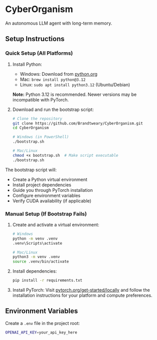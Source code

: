# CyberOrganism

An autonomous LLM agent with long-term memory.

## Setup Instructions

### Quick Setup (All Platforms)

1. Install Python:
   - Windows: Download from [python.org](https://www.python.org/downloads/)
   - Mac: `brew install python@3.12`
   - Linux: `sudo apt install python3.12` (Ubuntu/Debian)

   **Note:** Python 3.12 is recommended. Newer versions may be incompatible with PyTorch.

2. Download and run the bootstrap script:
   ```bash
   # Clone the repository
   git clone https://github.com/Brandtweary/CyberOrganism.git
   cd CyberOrganism
   
   # Windows (in PowerShell)
   ./bootstrap.sh
   
   # Mac/Linux
   chmod +x bootstrap.sh  # Make script executable
   ./bootstrap.sh
   ```

The bootstrap script will:
- Create a Python virtual environment
- Install project dependencies
- Guide you through PyTorch installation
- Configure environment variables
- Verify CUDA availability (if applicable)

### Manual Setup (If Bootstrap Fails)

1. Create and activate a virtual environment:
   ```bash
   # Windows
   python -m venv .venv
   .venv\Scripts\activate
   
   # Mac/Linux
   python3 -m venv .venv
   source .venv/bin/activate
   ```

2. Install dependencies:
   ```bash
   pip install -r requirements.txt
   ```

3. Install PyTorch:
   Visit [pytorch.org/get-started/locally](https://pytorch.org/get-started/locally/) and follow the installation instructions for your platform and compute preferences.

## Environment Variables

Create a `.env` file in the project root:
```bash
OPENAI_API_KEY=your_api_key_here
```